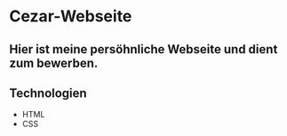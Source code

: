 # Cezar-Webseite
Hier ist meine persöhnliche Webseite und dient zum bewerben. 
---
## Technologien

- HTML  
- CSS  

